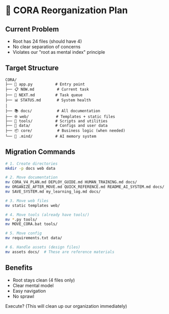 # 🔄 CORA Reorganization Plan

## Current Problem
- Root has 24 files (should have 4)
- No clear separation of concerns
- Violates our "root as mental index" principle

## Target Structure
```
CORA/
├── 🚀 app.py          # Entry point
├── 📋 NOW.md          # Current task
├── 🎯 NEXT.md         # Task queue
├── 📊 STATUS.md       # System health
│
├── 📚 docs/           # All documentation
├── 🌐 web/            # Templates + static files
├── 🔧 tools/          # Scripts and utilities
├── 💾 data/           # Configs and user data
├── 📦 core/           # Business logic (when needed)
└── 🧠 .mind/          # AI memory system
```

## Migration Commands
```bash
# 1. Create directories
mkdir -p docs web data

# 2. Move documentation
mv CORA_V4_PLAN.md DEPLOY_GUIDE.md HUMAN_TRAINING.md docs/
mv ORGANIZE_AFTER_MOVE.md QUICK_REFERENCE.md README_AI_SYSTEM.md docs/
mv SAVE_SYSTEM.md my_learning_log.md docs/

# 3. Move web files
mv static templates web/

# 4. Move tools (already have tools/)
mv *.py tools/
mv MOVE_CORA.bat tools/

# 5. Move config
mv requirements.txt data/

# 6. Handle assets (design files)
mv assets docs/  # These are reference materials
```

## Benefits
- Root stays clean (4 files only)
- Clear mental model
- Easy navigation
- No sprawl

Execute? (This will clean up our organization immediately)